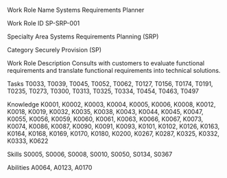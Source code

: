 Work Role Name Systems Requirements Planner

Work Role ID SP-SRP-001

Specialty Area Systems Requirements Planning (SRP)

Category Securely Provision (SP)

Work Role Description
Consults with customers to evaluate functional requirements and translate
functional requirements into technical solutions.

Tasks T0033, T0039, T0045, T0052, T0062, T0127, T0156, T0174, T0191, T0235,
T0273, T0300, T0313, T0325, T0334, T0454, T0463, T0497

Knowledge K0001, K0002, K0003, K0004, K0005, K0006, K0008, K0012, K0018, K0019,
K0032, K0035, K0038, K0043, K0044, K0045, K0047, K0055, K0056, K0059,
K0060, K0061, K0063, K0066, K0067, K0073, K0074, K0086, K0087, K0090,
K0091, K0093, K0101, K0102, K0126, K0163, K0164, K0168, K0169, K0170,
K0180, K0200, K0267, K0287, K0325, K0332, K0333, K0622

Skills S0005, S0006, S0008, S0010, S0050, S0134, S0367

Abilities A0064, A0123, A0170
